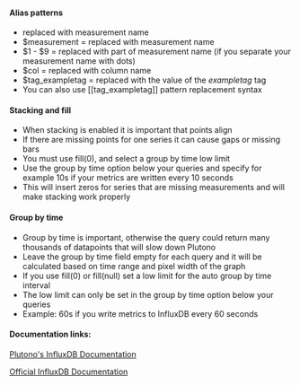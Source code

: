 #### Alias patterns
- replaced with measurement name
- $measurement = replaced with measurement name
- $1 - $9 = replaced with part of measurement name (if you separate your measurement name with dots)
- $col = replaced with column name
- $tag_exampletag = replaced with the value of the <i>exampletag</i> tag
- You can also use [[tag_exampletag]] pattern replacement syntax

#### Stacking and fill
- When stacking is enabled it is important that points align
- If there are missing points for one series it can cause gaps or missing bars
- You must use fill(0), and select a group by time low limit
- Use the group by time option below your queries and specify for example 10s if your metrics are written every 10 seconds
- This will insert zeros for series that are missing measurements and will make stacking work properly

#### Group by time
- Group by time is important, otherwise the query could return many thousands of datapoints that will slow down Plutono
- Leave the group by time field empty for each query and it will be calculated based on time range and pixel width of the graph
- If you use fill(0) or fill(null) set a low limit for the auto group by time interval
- The low limit can only be set in the group by time option below your queries
- Example: 60s if you write metrics to InfluxDB every 60 seconds

#### Documentation links:

[Plutono's InfluxDB Documentation](http://docs.plutono.org/features/datasources/influxdb)

[Official InfluxDB Documentation](https://docs.influxdata.com/influxdb)
